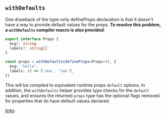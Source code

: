 ## `withDefaults`

One drawback of the type-only defineProps declaration is that it doesn't have a way to provide default values for the props. **To resolve this problem, a `withDefaults` compiler macro is also provided**:

```ts
export interface Props {
  msg?: string
  labels?: string[]
}

const props = withDefaults(defineProps<Props>(), {
  msg: 'hello',
  labels: () => ['one', 'two'],
})
```

This will be compiled to equivalent runtime props `default` options. In addition, the `withDefaults` helper provides type checks for the `default` values, and ensures the returned `props` type has the optional flags removed for properties that do have default values declared.

[links](https://vuejs.org/api/sfc-script-setup.html#default-props-values-when-using-type-declaration)

